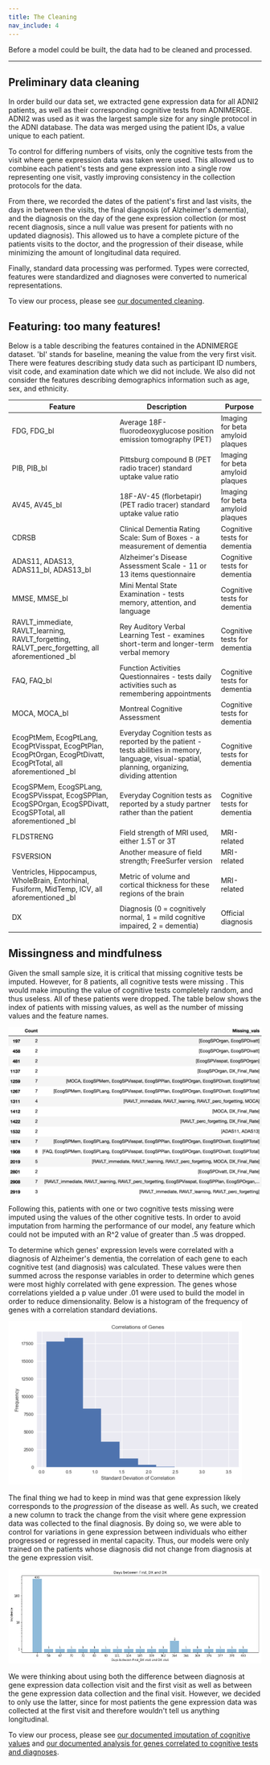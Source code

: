 ```yaml
---
title: The Cleaning
nav_include: 4
---
```


Before a model could be built, the data had to be cleaned and processed.

----------


Preliminary data cleaning
-------------

In order build our data set, we extracted gene expression data for all ADNI2 patients, as well as their corresponding cognitive tests from ADNIMERGE. ADNI2 was used as it was the largest sample size for any single protocol in the ADNI database. The data was merged using the patient IDs, a value unique to each patient. 

To control for differing numbers of visits, only the cognitive tests from the visit where gene expression data was taken were used. This allowed us to combine each patient's tests and gene expression into a single row representing one visit, vastly improving consistency in the collection protocols for the data.

From there, we recorded the dates of the patient's first and last visits, the days in between the visits, the final diagnosis (of Alzheimer's dementia), and the diagnosis on the day of the gene expression collection (or most recent diagnosis, since a null value was present for patients with no updated diagnosis). This allowed us to have a complete picture of the patients visits to the doctor, and the progression of their disease, while minimizing the amount of longitudinal data required.

Finally, standard data processing was performed. Types were corrected, features were standardized and diagnoses were converted to numerical representations.

To view our process, please see [our documented cleaning](Cleaning_notebook.md).

Featuring: too many features!
-------------
Below is a table describing the features contained in the ADNIMERGE dataset. 'bl' stands for baseline, meaning the value from the very first visit. There were features describing study data such as participant ID numbers, visit code, and examination date which we did not include. We also did not consider the features describing demographics information such as age, sex, and ethnicity.

| Feature                                  | Description                              | Purpose                          |
| ---------------------------------------- | ---------------------------------------- | -------------------------------- |
| FDG, FDG_bl                              | Average 18F-fluorodeoxyglucose position emission tomography (PET) | Imaging for beta amyloid plaques |
| PIB, PIB_bl                              | Pittsburg compound B (PET radio tracer) standard uptake value ratio | Imaging for beta amyloid plaques |
| AV45, AV45_bl                            | 18F-AV-45 (florbetapir) (PET radio tracer) standard uptake value ratio | Imaging for beta amyloid plaques |
| CDRSB                                    | Clinical Dementia Rating Scale: Sum of Boxes - a measurement of dementia | Cognitive tests for dementia     |
| ADAS11, ADAS13, ADAS11_bl, ADAS13_bl     | Alzheimer's Disease Assessment Scale - 11 or 13 items questionnaire | Cognitive tests for dementia     |
| MMSE, MMSE_bl                            | Mini Mental State Examination - tests memory, attention, and language | Cognitive tests for dementia     |
| RAVLT_immediate, RAVLT_learning, RAVLT_forgetting, RALVT_perc_forgetting, all aforementioned \_bl | Rey Auditory Verbal Learning Test - examines short-term and longer-term verbal memory | Cognitive tests for dementia     |
| FAQ, FAQ_bl                              | Function Activities Questionnaires - tests daily activities such as remembering appointments | Cognitive tests for dementia     |
| MOCA, MOCA_bl                            | Montreal Cognitive Assessment            | Cognitive tests for dementia     |
| EcogPtMem, EcogPtLang, EcogPtVisspat, EcogPtPlan, EcogPtOrgan, EcogPtDivatt, EcogPtTotal, all aforementioned \_bl | Everyday Cognition tests as reported by the patient - tests abilities in memory, language, visual-spatial, planning, organizing, dividing attention | Cognitive tests for dementia     |
| EcogSPMem, EcogSPLang, EcogSPVisspat, EcogSPPlan, EcogSPOrgan, EcogSPDivatt, EcogSPTotal, all aforementioned \_bl | Everyday Cognition tests as reported by a study partner rather than the patient | Cognitive tests for dementia     |
| FLDSTRENG                                | Field strength of MRI used, either 1.5T or 3T | MRI-related                      |
| FSVERSION                                | Another measure of field strength; FreeSurfer version | MRI-related                      |
| Ventricles, Hippocampus, WholeBrain, Entorhinal, Fusiform, MidTemp, ICV, all aforementioned \_bl | Metric of volume and cortical thickness for these regions of the brain | MRI-related                      |
| DX                                       | Diagnosis (0 = cognitively normal, 1 = mild cognitive impaired, 2 = dementia) | Official diagnosis               |


Missingness and mindfulness
-------------

Given the small sample size, it is critical that missing cognitive tests be imputed. However, for 8 patients, all cognitive tests were missing . This would make imputing the value of cognitive tests completely random, and thus useless. All of these patients were dropped. The table below shows the index of patients with missing values, as well as the number of missing values and the feature names. 

![corr_table](images/Cleaning_table_small.png)

Following this, patients with one or two cognitive tests missing were imputed using the values of the other cognitive tests. In order to avoid imputation from harming the performance of our model, any feature which could not be imputed with an R^2 value of greater than .5 was dropped. 

To determine which genes' expression levels were correlated with a diagnosis of Alzheimer's dementia, the correlation of each gene to each cognitive test (and diagnosis) was calculated. These values were then summed across the response variables in order to determine which genes were most highly correlated with gene expression. The genes whose correlations yielded a p value under .01 were used to build the model in order to reduce dimensionality. Below is a histogram of the frequency of genes with a correlation standard deviations.

![corr_hist](images/Cleaning_hist_small.png)

The final thing we had to keep in mind was that gene expression likely corresponds to the *progression* of the disease as well. As such, we created a new column to track the change from the visit where gene expression data was collected to the final diagnosis. By doing so, we were able to control for variations in gene expression between individuals who either progressed or regressed in mental capacity. Thus, our models were only trained on the patients whose diagnosis did not change from diagnosis at the gene expression visit.

![firstdx](images/firstdx.png)

We were thinking about using both the difference between diagnosis at gene expression data collection visit and the first visit as well as between the gene expression data collection and the final visit. However, we decided to only use the latter, since for most patients the gene expression data was collected at the first visit and therefore wouldn't tell us anything longitudinal.

To view our process, please see [our documented imputation of cognitive values](Imputation_notebook.md) and [our documented analysis for genes correlated to cognitive tests and diagnoses](Correlations_notebook.md).
